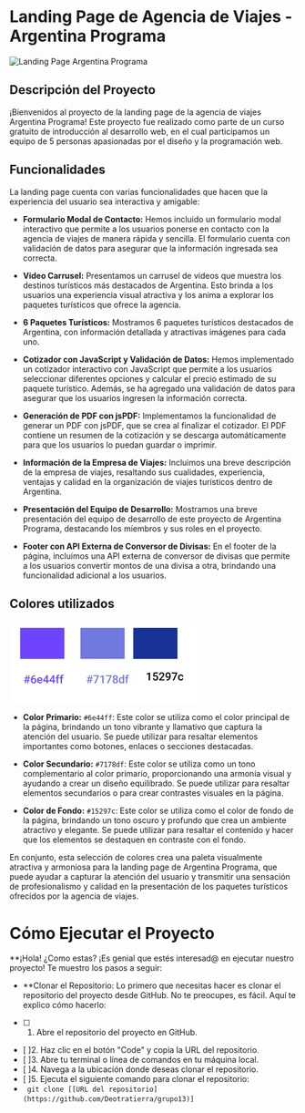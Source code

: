 # Landing Page de Agencia de Viajes - Argentina Programa

![Landing Page Argentina Programa](https://argentinaprograma.inti.gob.ar/pluginfile.php/1/theme_moove/sliderimage1/1676134779/banner-ok-argentina-programa.jpg)

## Descripción del Proyecto

¡Bienvenidos al proyecto de la landing page de la agencia de viajes Argentina Programa! Este proyecto fue realizado como parte de un curso gratuito de introducción al desarrollo web, en el cual participamos un equipo de 5 personas apasionadas por el diseño y la programación web.

## Funcionalidades

La landing page cuenta con varias funcionalidades que hacen que la experiencia del usuario sea interactiva y amigable:

- **Formulario Modal de Contacto:** Hemos incluido un formulario modal interactivo que permite a los usuarios ponerse en contacto con la agencia de viajes de manera rápida y sencilla. El formulario cuenta con validación de datos para asegurar que la información ingresada sea correcta.

- **Video Carrusel:** Presentamos un carrusel de videos que muestra los destinos turísticos más destacados de Argentina. Esto brinda a los usuarios una experiencia visual atractiva y los anima a explorar los paquetes turísticos que ofrece la agencia.

- **6 Paquetes Turísticos:** Mostramos 6 paquetes turísticos destacados de Argentina, con información detallada y atractivas imágenes para cada uno.

- **Cotizador con JavaScript y Validación de Datos:** Hemos implementado un cotizador interactivo con JavaScript que permite a los usuarios seleccionar diferentes opciones y calcular el precio estimado de su paquete turístico. Además, se ha agregado una validación de datos para asegurar que los usuarios ingresen la información correcta.

- **Generación de PDF con jsPDF:** Implementamos la funcionalidad de generar un PDF con jsPDF, que se crea al finalizar el cotizador. El PDF contiene un resumen de la cotización y se descarga automáticamente para que los usuarios lo puedan guardar o imprimir.

- **Información de la Empresa de Viajes:** Incluimos una breve descripción de la empresa de viajes, resaltando sus cualidades, experiencia, ventajas y calidad en la organización de viajes turísticos dentro de Argentina.

- **Presentación del Equipo de Desarrollo:** Mostramos una breve presentación del equipo de desarrollo de este proyecto de Argentina Programa, destacando los miembros y sus roles en el proyecto.

- **Footer con API Externa de Conversor de Divisas:** En el footer de la página, incluimos una API externa de conversor de divisas que permite a los usuarios convertir montos de una divisa a otra, brindando una funcionalidad adicional a los usuarios.

## Colores utilizados 
![Paleta de colores](/imgs/paleta.jpg)


- **Color Primario:** `#6e44ff`: Este color se utiliza como el color principal de la página, brindando un tono vibrante y llamativo que captura la atención del usuario. Se puede utilizar para resaltar elementos importantes como botones, enlaces o secciones destacadas.

- **Color Secundario:** `#7178df`: Este color se utiliza como un tono complementario al color primario, proporcionando una armonía visual y ayudando a crear un diseño equilibrado. Se puede utilizar para resaltar elementos secundarios o para crear contrastes visuales en la página.

- **Color de Fondo:** `#15297c`: Este color se utiliza como el color de fondo de la página, brindando un tono oscuro y profundo que crea un ambiente atractivo y elegante. Se puede utilizar para resaltar el contenido y hacer que los elementos se destaquen en contraste con el fondo.

En conjunto, esta selección de colores crea una paleta visualmente atractiva y armoniosa para la landing page de Argentina Programa, que puede ayudar a capturar la atención del usuario y transmitir una sensación de profesionalismo y calidad en la presentación de los paquetes turísticos ofrecidos por la agencia de viajes.



 # Cómo Ejecutar el Proyecto
**¡Hola! ¿Como estas? ¡Es genial que estés interesad@ en ejecutar nuestro proyecto! Te muestro los pasos a seguir:

- **Clonar el Repositorio: Lo primero que necesitas hacer es clonar el repositorio del proyecto desde GitHub. No te preocupes, es fácil. Aquí te explico cómo hacerlo:
- [ ] 1. Abre el repositorio del proyecto en GitHub.
- [ ]2. Haz clic en el botón "Code" y copia la URL del repositorio.
- [ ]3. Abre tu terminal o línea de comandos en tu máquina local.
- [ ]4. Navega a la ubicación donde deseas clonar el repositorio.
- [ ]5. Ejecuta el siguiente comando para clonar el repositorio:
- ``` git clone [[URL del repositorio](https://github.com/Deotratierra/grupo13)]``` 

